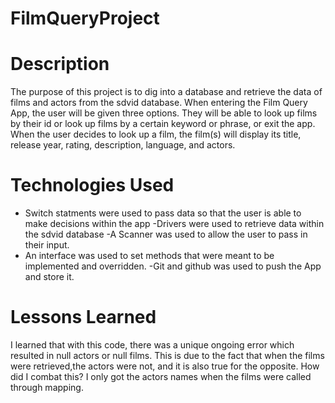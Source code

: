 # FilmQueryProject

# Description
The purpose of this project is to dig into a database and retrieve the data of films and actors from the sdvid database. When entering the Film Query App, the user will be given three options. They will be able to look up films by their id or look up films by a certain keyword or phrase, or exit the app. When the user decides to look up a film, the film(s) will display its title, release year, rating, description, language, and actors.
# Technologies Used
- Switch statments were used to pass data so that the user is able to make decisions within the app
-Drivers were used to retrieve data within the sdvid database
-A Scanner was used to allow the user to pass in their input.
- An interface was used to set methods that were meant to be implemented and overridden. 
-Git and github was used to push the App and store it.


# Lessons Learned
I learned that with this code, there was a unique ongoing error which resulted in null actors or null films. This is due to the fact that when the films were retrieved,the actors were not, and it is also true for the opposite. How did I combat this? I only got the actors names when the films were called through mapping.